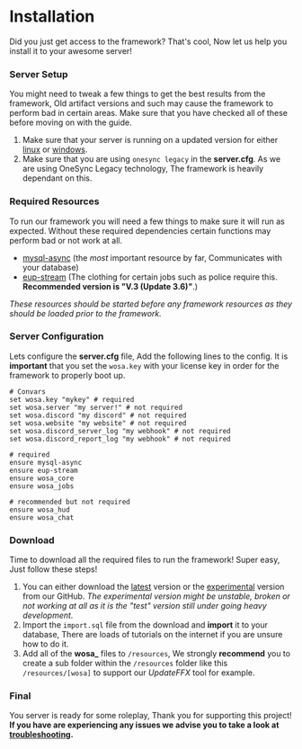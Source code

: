 # Installation
Did you just get access to the framework? That's cool, Now let us help you install it to your awesome server!


### Server Setup
You might need to tweak a few things to get the best results from the framework, Old artifact versions and such may cause the framework to perform bad in certain areas. Make sure that you have checked all of these before moving on with the guide.

1. Make sure that your server is running on a updated version for either [linux](https://runtime.fivem.net/artifacts/fivem/build_proot_linux/master/) or [windows](https://runtime.fivem.net/artifacts/fivem/build_server_windows/master/).
2. Make sure that you are using `onesync legacy` in the **server.cfg**. As we are using OneSync Legacy technology, The framework is heavily dependant on this.

### Required Resources
To run our framework you will need a few things to make sure it will run as expected. Without these required dependencies certain functions may perform bad or not work at all.

- [mysql-async](https://github.com/brouznouf/fivem-mysql-async) (the *most* important resource by far, Communicates with your database)
- [eup-stream](https://forum.cfx.re/t/emergency-uniform-pack-client-server-sided-easy-install-update-5-0-announcement/97599) (The clothing for certain jobs such as police require this. **Recommended version is "V.3 (Update 3.6)"**.)

*These resources should be started before any framework resources as they should be loaded prior to the framework.*

### Server Configuration
Lets configure the **server.cfg** file, Add the following lines to the config. It is **important** that you set the `wosa.key` with your license key in order for the framework to properly boot up.

```
# Convars
set wosa.key "mykey" # required
set wosa.server "my server!" # not required
set wosa.discord "my discord" # not required
set wosa.website "my website" # not required
set wosa.discord_server_log "my webhook" # not required
set wosa.discord_report_log "my webhook" # not required

# required
ensure mysql-async
ensure eup-stream
ensure wosa_core
ensure wosa_jobs

# recommended but not required
ensure wosa_hud
ensure wosa_chat
```

### Download
Time to download all the required files to run the framework! Super easy, Just follow these steps!

1. You can either download the [latest](https://github.com/WosaFramework/releases) version or the [experimental](https://github.com/WosaFramework) version from our GitHub. *The experimental version might be unstable, broken or not working at all as it is the "test" version still under going heavy development.*
2. Import the `import.sql` file from the download and **import** it to your database, There are loads of tutorials on the internet if you are unsure how to do it.
3. Add all of the **wosa_** files to `/resources`, We strongly **recommend** you to create a sub folder within the `/resources` folder like this `/resources/[wosa]` to support our *UpdateFFX* tool for example.

### Final
You server is ready for some roleplay, Thank you for supporting this project! **If you have are experiencing any issues we advise you to take a look at [troubleshooting](troubleshooting.md).**
